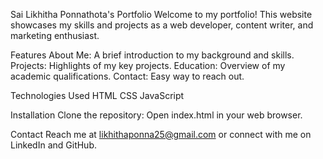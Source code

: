 Sai Likhitha Ponnathota's Portfolio
Welcome to my portfolio! This website showcases my skills and projects as a web developer, content writer, and marketing enthusiast.

Features
About Me: A brief introduction to my background and skills.
Projects: Highlights of my key projects.
Education: Overview of my academic qualifications.
Contact: Easy way to reach out.

Technologies Used
HTML
CSS
JavaScript

Installation
Clone the repository:
Open index.html in your web browser.

Contact
Reach me at likhithaponna25@gmail.com or connect with me on LinkedIn and GitHub.

